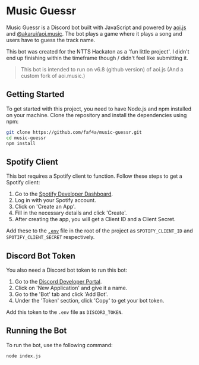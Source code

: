 # Music Guessr

Music Guessr is a Discord bot built with JavaScript and powered by [aoi.js](https://github.com/AkaruiDevelopment/aoi.js) and [@akarui/aoi.music](https://github.com/faf4a/aoi.music). The bot plays a game where it plays a song and users have to guess the track name.

This bot was created for the NTTS Hackaton as a 'fun little project'. I didn't end up finishing within the timeframe though / didn't feel like submitting it.

> This bot is intended to run on v6.8 (github version) of aoi.js
> (And a custom fork of aoi.music.)
## Getting Started

To get started with this project, you need to have Node.js and npm installed on your machine. Clone the repository and install the dependencies using npm:

```sh
git clone https://github.com/faf4a/music-guessr.git
cd music-guessr
npm install
```

## Spotify Client

This bot requires a Spotify client to function. Follow these steps to get a Spotify client:

1. Go to the [Spotify Developer Dashboard](https://developer.spotify.com/dashboard/applications).
2. Log in with your Spotify account.
3. Click on 'Create an App'.
4. Fill in the necessary details and click 'Create'.
5. After creating the app, you will get a Client ID and a Client Secret.

Add these to the [`.env`](command:_github.copilot.openRelativePath?%5B%22.env%22%5D ".env") file in the root of the project as `SPOTIFY_CLIENT_ID` and `SPOTIFY_CLIENT_SECRET` respectively.

## Discord Bot Token

You also need a Discord bot token to run this bot:

1. Go to the [Discord Developer Portal](https://discord.com/developers/applications).
2. Click on 'New Application' and give it a name.
3. Go to the 'Bot' tab and click 'Add Bot'.
4. Under the 'Token' section, click 'Copy' to get your bot token.

Add this token to the `.env` file as `DISCORD_TOKEN`.

## Running the Bot

To run the bot, use the following command:

```sh
node index.js
```